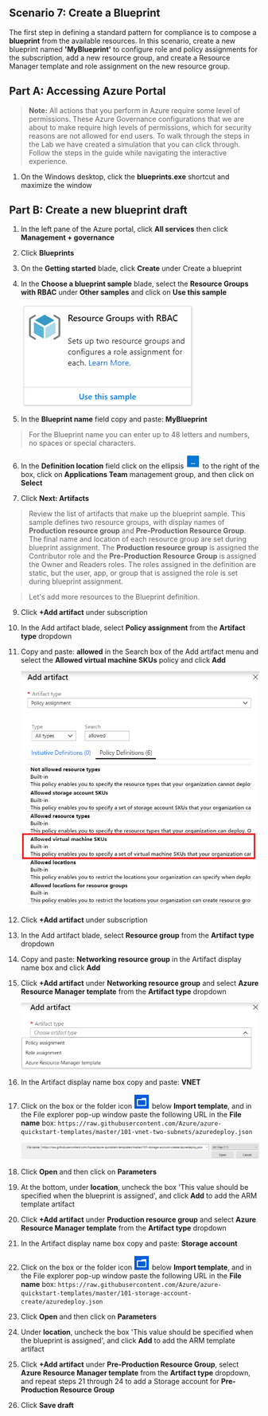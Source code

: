 ﻿## Scenario 7: Create a Blueprint

The first step in defining a standard pattern for compliance is to compose a **blueprint** from the available resources. In this scenario, create a new blueprint named **'MyBlueprint'** to configure role and policy assignments for the subscription, add a new resource group, and create a Resource Manager template and role assignment on the new resource group.

## Part A: Accessing Azure Portal

   > **Note:**  All actions that you perform in Azure require some level of permissions. These Azure Governance configurations that we are about to make require high levels of permissions, which for security reasons are not allowed for end users.
   To walk through the steps in the Lab we have created a simulation that you can click through. Follow the steps in the guide while navigating the interactive experience.

1. On the Windows desktop, click the **blueprints.exe** shortcut and maximize the window

## Part B: Create a new blueprint draft

1. In the left pane of the Azure portal, click **All services** then click **Management + governance**

1. Click **Blueprints**

1. On the **Getting started** blade, click **Create** under Create a blueprint
  
1. In the **Choose a blueprint sample** blade, select the **Resource Groups with RBAC** under **Other samples** and click on **Use this sample**

    ![Sample](img/Usethis.png)
 
1. In the **Blueprint name** field copy and paste: **MyBlueprint** 

>   For the Blueprint name you can enter up to 48 letters and numbers, no spaces or special characters.

6. In the **Definition location** field click on the ellipsis ![Ellipsis](img/ellipses.png) to the right of the box, click on **Applications Team** management group, and then click on **Select**

1. Click **Next: Artifacts**

>   Review the list of artifacts that make up the blueprint sample. This sample defines two resource groups, with display names of **Production resource group** and **Pre-Production Resource Group**. The final name and location of each resource group are set during blueprint assignment. The **Production resource group** is assigned the Contributor role and the **Pre-Production Resource Group** is assigned the Owner and Readers roles. The roles assigned in the definition are static, but the user, app, or group that is assigned the role is set during blueprint assignment.

> Let's add more resources to the Blueprint definition.

9. Click **+Add artifact** under subscription

1. In the Add artifact blade, select **Policy assignment** from the **Artifact type** dropdown

1. Copy and paste: **allowed** in the Search box of the Add artifact menu and select the **Allowed virtual machine SKUs** policy and click **Add** 

    ![Allowed](img/allowed.png)

12. Click **+Add artifact** under subscription

1. In the Add artifact blade, select **Resource group** from the **Artifact type** dropdown

1. Copy and paste: **Networking resource group** in the Artifact display name box and click **Add**

1. Click **+Add artifact** under **Networking resource group** and select **Azure Resource Manager template** from the **Artifact type** dropdown 

    ![AddARM](img/AddARM.png)

1. In the Artifact display name box copy and paste: **VNET**

1. Click on the box or the folder icon ![folder](img/folder.png) below **Import template**, and in the File explorer pop-up window paste the following URL in the **File name** box: `https://raw.githubusercontent.com/Azure/azure-quickstart-templates/master/101-vnet-two-subnets/azuredeploy.json` 

    ![Template](img/template.png)

18. Click **Open** and then click on **Parameters** 

1. At the bottom, under **location**, uncheck the box 'This value should be specified when the blueprint is assigned', and click **Add** to add the ARM template artifact

1. Click **+Add artifact** under **Production resource group** and select **Azure Resource Manager template** from the **Artifact type** dropdown

1. In the Artifact display name box copy and paste: **Storage account**

1. Click on the box or the folder icon ![folder](img/folder.png) below **Import template**, and in the File explorer pop-up window paste the following URL in the **File name** box: `https://raw.githubusercontent.com/Azure/azure-quickstart-templates/master/101-storage-account-create/azuredeploy.json` 

1. Click **Open** and then click on **Parameters** 

1. Under **location**, uncheck the box 'This value should be specified when the blueprint is assigned', and click **Add** to add the ARM template artifact

1. Click **+Add artifact** under **Pre-Production Resource Group**, select **Azure Resource Manager template** from the **Artifact type** dropdown, and repeat steps 21 through 24 to add a Storage account for **Pre-Production Resource Group**

1. Click **Save draft**
